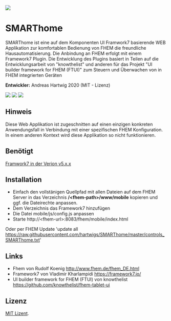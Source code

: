 ![](https://hartwiga.github.io/SMARThome/favicon-96x96.png)

# SMARThome

SMARThome ist eine auf dem Komponenten UI Framwork7 basierende WEB Applikation zur komfortablen Bedienung von FHEM die freundliche Hausautomatisierung. Die Anbindung an FHEM erfolgt mit einem Framework7 Plugin. 
Die Entwicklung des Plugins basiert in Teilen auf die Entwicklungsarbeit von "knowthelist" und anderen für das Projekt "UI builder framework for FHEM (FTUI)" zum Steuern und Überwachen von in FHEM integrierten Geräten

**Entwickler:** Andreas Hartwig 2020 (MIT - Lizenz)

![](https://hartwiga.github.io/SMARThome/SMARThome_home1.jpeg) ![](https://hartwiga.github.io/SMARThome/SMARThome_batchroom.jpeg)  ![](https://hartwiga.github.io/SMARThome/SMARThome_shutters.jpeg)

Hinweis
-------
Diese Web Applikation ist zugeschnitten auf einen einzigen konkreten Anwendungsfall in Verbindung mit einer spezifischen FHEM Konfiguration. In einem anderen Kontext wird diese Applikation so nicht funktionieren. 

Benötigt
--------
[Framwork7 in der Verion v5.x.x](https://github.com/framework7io/framework7/tree/master/packages/core)

Installation
------------

 * Einfach den vollstänigen Quellpfad mit allen Dateien auf dem FHEM Server in das Verzeichnis **/\<fhem-path\>/www/mobile** kopieren und ggf. die Dateirechte anpassen.
 * Dem Verzeichnis das Framework7 hinzufügen
 * Die Datei mobile/js/config.js anpassen
 * Starte http://\<fhem-url\>:8083/fhem/mobile/index.html
 
Oder per FHEM Update 'update all https://raw.githubusercontent.com/hartwigs/SMARThome/master/controls_SMARThome.txt'
 
Links
-----

* Fhem von Rudolf Koenig http://www.fhem.de/fhem_DE.html
* Framework7 von Vladimir Kharlampidi https://framework7.io/
* UI builder framework for FHEM (FTUI) von knowthelist https://github.com/knowthelist/fhem-tablet-ui

Lizenz
------

[MIT Lizent](http://www.opensource.org/licenses/mit-license.php).
